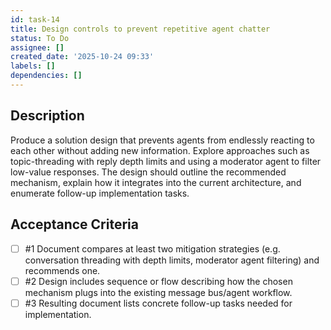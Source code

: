 ```yaml
---
id: task-14
title: Design controls to prevent repetitive agent chatter
status: To Do
assignee: []
created_date: '2025-10-24 09:33'
labels: []
dependencies: []
---
```


## Description

<!-- SECTION:DESCRIPTION:BEGIN -->
Produce a solution design that prevents agents from endlessly reacting to each other without adding new information. Explore approaches such as topic-threading with reply depth limits and using a moderator agent to filter low-value responses. The design should outline the recommended mechanism, explain how it integrates into the current architecture, and enumerate follow-up implementation tasks.
<!-- SECTION:DESCRIPTION:END -->

## Acceptance Criteria
<!-- AC:BEGIN -->
- [ ] #1 Document compares at least two mitigation strategies (e.g. conversation threading with depth limits, moderator agent filtering) and recommends one.
- [ ] #2 Design includes sequence or flow describing how the chosen mechanism plugs into the existing message bus/agent workflow.
- [ ] #3 Resulting document lists concrete follow-up tasks needed for implementation.
<!-- AC:END -->
